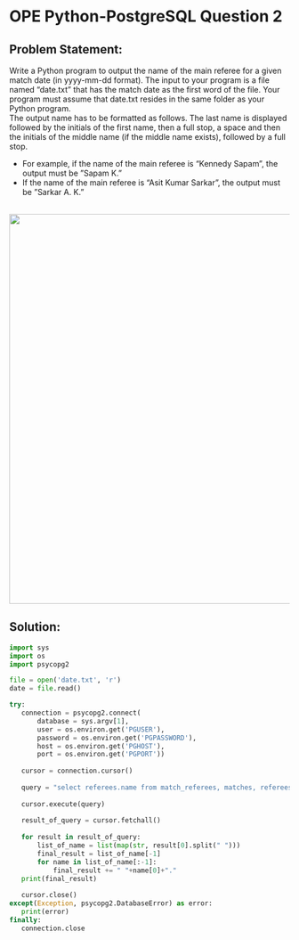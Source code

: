 # OPE Python-PostgreSQL Question 2
## Problem Statement:
Write a Python program to output the name of the main referee for a given match date (in yyyy-mm-dd format). The input to your program is a file named “date.txt” that has the match date as the first word of the file. Your program must assume that date.txt resides in the same folder as your Python program.</br> 
The output name has to be formatted as follows. The last name is displayed followed by the initials of the first name, then a full stop, a space and then the initials of the middle name (if the middle name exists), followed by a full stop.
- For example, if the name of the main referee is “Kennedy Sapam”, the output must be ”Sapam K.” 
- If the name of the main referee is “Asit Kumar Sarkar”, the output must be ”Sarkar A. K.”
</br>
<img src="https://user-images.githubusercontent.com/94922914/234227222-2e73781b-495f-4a7a-9d28-2f4a0e39c23e.png" width="700"/>
  
 ## Solution:
 ```python 
import sys
import os
import psycopg2

file = open('date.txt', 'r')
date = file.read()

try:
    connection = psycopg2.connect(
        database = sys.argv[1],
        user = os.environ.get('PGUSER'),
        password = os.environ.get('PGPASSWORD'),
        host = os.environ.get('PGHOST'),
        port = os.environ.get('PGPORT'))
        
    cursor = connection.cursor()
    
    query = "select referees.name from match_referees, matches, referees where match_referees.match_num = matches.match_num and matches.match_date = '{}' and match_referees.referee = referees.referee_id".format(date)
    
    cursor.execute(query)
    
    result_of_query = cursor.fetchall()
    
    for result in result_of_query:
        list_of_name = list(map(str, result[0].split(" ")))
        final_result = list_of_name[-1]
        for name in list_of_name[:-1]:
            final_result += " "+name[0]+"."
    print(final_result)
        
    cursor.close()
except(Exception, psycopg2.DatabaseError) as error:
    print(error)
finally:
    connection.close
```
